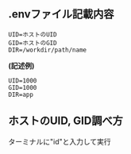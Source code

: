 ## .envファイル記載内容
~~~
UID=ホストのUID
GID=ホストのGID
DIR=/workdir/path/name
~~~

**(記述例)**<br>
~~~
UID=1000
GID=1000
DIR=app
~~~

## ホストのUID, GID調べ方
ターミナルに"id"と入力して実行
